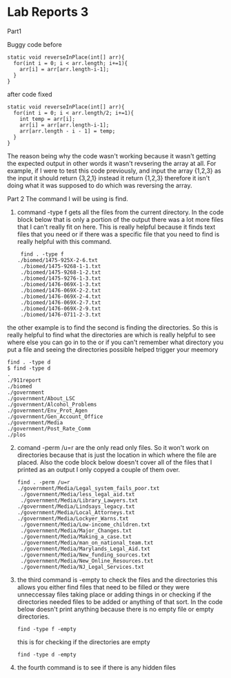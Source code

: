 Lab Reports 3
===========
Part1

Buggy code before

~~~
static void reverseInPlace(int[] arr){
  for(int i = 0; i < arr.length; i+=1){
    arr[i] = arr[arr.length-i-1];
  }
}
~~~

after code fixed
~~~
static void reverseInPlace(int[] arr){
  for(int i = 0; i < arr.length/2; i+=1){
    int temp = arr[i];
    arr[i] = arr[arr.length-i-1];
    arr[arr.length - i - 1] = temp;
  }
}
~~~

The reason being why the code wasn't working because it wasn't getting the expected output in other words it wasn't revsering the array at all. For example, if I were to test this code previously, and input the array {1,2,3} as the input it should return {3,2,1} instead it return {1,2,3} therefore it isn't doing what it was supposed to do which was reversing the array.

Part 2
The command I will be using is find.

1. command -type f gets all the files from the current directory. In the code block below that is only a portion of the output there was a lot more files that I can't really fit on here. This is really helpful because it finds text files that you need or if there was a specific file that you need to find is really helpful with this command.
   ~~~
    find . -type f
   ./biomed/1475-925X-2-6.txt
    ./biomed/1475-9268-1-1.txt
    ./biomed/1475-9268-1-2.txt
    ./biomed/1475-9276-1-3.txt
    ./biomed/1476-069X-1-3.txt
    ./biomed/1476-069X-2-2.txt
    ./biomed/1476-069X-2-4.txt
    ./biomed/1476-069X-2-7.txt
    ./biomed/1476-069X-2-9.txt
    ./biomed/1476-0711-2-3.txt
   ~~~
  the other example is to find the second is finding the directories. So this is really helpful to find what the directories are which is really helpful to see where else you can go in to the or if you can't remember what directory you put a file and seeing the directories possible helped trigger your meemory

  ~~~
find . -type d
$ find -type d
.
./911report
./biomed
./government
./government/About_LSC
./government/Alcohol_Problems
./government/Env_Prot_Agen
./government/Gen_Account_Office
./government/Media
./government/Post_Rate_Comm
./plos
  ~~~
   
2. comand -perm /u=r are the only read only files. So it won't work on directories because that is just the location in which where the file are placed. Also the code block below doesn't cover all of the files that I printed as an output I only copyed a couple of them over.
   ~~~
   find . -perm /u=r
   ./government/Media/Legal_system_fails_poor.txt
    ./government/Media/less_legal_aid.txt
    ./government/Media/Library_Lawyers.txt
   ./government/Media/Lindsays_legacy.txt
   ./government/Media/Local_Attorneys.txt
   ./government/Media/Lockyer_Warns.txt
    ./government/Media/Low-income_children.txt
    ./government/Media/Major_Changes.txt
    ./government/Media/Making_a_case.txt
    ./government/Media/man_on_national_team.txt
    ./government/Media/Marylands_Legal_Aid.txt
    ./government/Media/New_funding_sources.txt
    ./government/Media/New_Online_Resources.txt
    ./government/Media/NJ_Legal_Services.txt
   ~~~
3. the third command is -empty to check the files and the directories this allows you either find files that need to be filled or they were unneccessay files taking place or adding things in or checking if the directories needed files to be added or anything of that sort. In the code below doesn't print anything because there is no empty file or empty directories. 
   ~~~
   find -type f -empty
   ~~~

   this is for checking if the directories are empty
   ~~~
   find -type d -empty
   ~~~
5. the fourth command is to see if there is any hidden files
  
